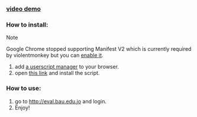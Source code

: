 ### [video demo](https://youtu.be/sAzERatfHU4)
### How to install:
> [!NOTE]
> Google Chrome stopped supporting Manifest V2 which is currently required by violentmonkey but you can [enable it](https://stackoverflow.com/a/79283306).
1. add [a userscript manager](https://violentmonkey.github.io/) to your browser.
1. open [this link](https://raw.githubusercontent.com/3m4r5/3m4r5/main/scripts/auto_bau_eval/auto_bau_eval.user.js) and install the script.
### How to use:
1. go to http://eval.bau.edu.jo and login.
1. Enjoy!
